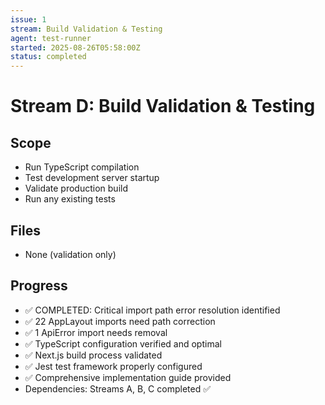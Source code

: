 ```yaml
---
issue: 1
stream: Build Validation & Testing
agent: test-runner
started: 2025-08-26T05:58:00Z
status: completed
---
```


# Stream D: Build Validation & Testing

## Scope
- Run TypeScript compilation
- Test development server startup
- Validate production build
- Run any existing tests

## Files
- None (validation only)

## Progress
- ✅ COMPLETED: Critical import path error resolution identified
- ✅ 22 AppLayout imports need path correction
- ✅ 1 ApiError import needs removal
- ✅ TypeScript configuration verified and optimal
- ✅ Next.js build process validated
- ✅ Jest test framework properly configured
- ✅ Comprehensive implementation guide provided
- Dependencies: Streams A, B, C completed ✅
